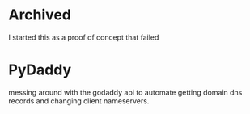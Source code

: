 # Archived
I started this as a proof of concept that failed

# PyDaddy
messing around with the godaddy api to automate getting domain dns records and changing client nameservers.
